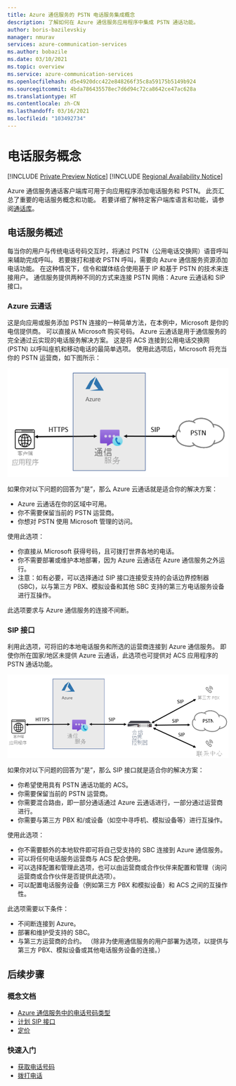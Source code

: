 ```yaml
---
title: Azure 通信服务的 PSTN 电话服务集成概念
description: 了解如何在 Azure 通信服务应用程序中集成 PSTN 通话功能。
author: boris-bazilevskiy
manager: nmurav
services: azure-communication-services
ms.author: bobazile
ms.date: 03/10/2021
ms.topic: overview
ms.service: azure-communication-services
ms.openlocfilehash: d5e4920dcc422e848266f35c8a59175b5149b924
ms.sourcegitcommit: 4bda786435578ec7d6d94c72ca8642ce47ac628a
ms.translationtype: HT
ms.contentlocale: zh-CN
ms.lasthandoff: 03/16/2021
ms.locfileid: "103492734"
---
```

# <a name="telephony-concepts"></a>电话服务概念

[!INCLUDE [Private Preview Notice](../../includes/private-preview-include.md)]
[!INCLUDE [Regional Availability Notice](../../includes/regional-availability-include.md)]

Azure 通信服务通话客户端库可用于向应用程序添加电话服务和 PSTN。 此页汇总了重要的电话服务概念和功能。 若要详细了解特定客户端库语言和功能，请参阅[通话库](../../quickstarts/voice-video-calling/calling-client-samples.md)。

## <a name="overview-of-telephony"></a>电话服务概述
每当你的用户与传统电话号码交互时，将通过 PSTN（公用电话交换网）语音呼叫来辅助完成呼叫。 若要拨打和接收 PSTN 呼叫，需要向 Azure 通信服务资源添加电话功能。 在这种情况下，信令和媒体结合使用基于 IP 和基于 PSTN 的技术来连接用户。 通信服务提供两种不同的方式来连接 PSTN 网络：Azure 云通话和 SIP 接口。

### <a name="azure-cloud-calling"></a>Azure 云通话

这是向应用或服务添加 PSTN 连接的一种简单方法，在本例中，Microsoft 是你的电信提供商。 可以直接从 Microsoft 购买号码。 Azure 云通话是用于通信服务的完全通过云实现的电话服务解决方案。 这是将 ACS 连接到公用电话交换网 (PSTN) 以呼叫座机和移动电话的最简单选项。 使用此选项后，Microsoft 将充当你的 PSTN 运营商，如下图所示：

![Azure 云通话关系图。](../media/telephony-concept/azure-calling-diagram.png)

如果你对以下问题的回答为“是”，那么 Azure 云通话就是适合你的解决方案：
- Azure 云通话在你的区域中可用。
- 你不需要保留当前的 PSTN 运营商。
- 你想对 PSTN 使用 Microsoft 管理的访问。

使用此选项：
- 你直接从 Microsoft 获得号码，且可拨打世界各地的电话。
- 你不需要部署或维护本地部署，因为 Azure 云通话在 Azure 通信服务之外运行。
- 注意：如有必要，可以选择通过 SIP 接口连接受支持的会话边界控制器 (SBC)，以与第三方 PBX、模拟设备和其他 SBC 支持的第三方电话服务设备进行互操作。

此选项要求与 Azure 通信服务的连接不间断。

### <a name="sip-interface"></a>SIP 接口

利用此选项，可将旧的本地电话服务和所选的运营商连接到 Azure 通信服务。 即使你所在国家/地区未提供 Azure 云通话，此选项也可提供对 ACS 应用程序的 PSTN 通话功能。 

![SIP 接口关系图。](../media/telephony-concept/sip-interface-diagram.png)

如果你对以下问题的回答为“是”，那么 SIP 接口就是适合你的解决方案：

- 你希望使用具有 PSTN 通话功能的 ACS。
- 你需要保留当前的 PSTN 运营商。
- 你需要混合路由，即一部分通话通过 Azure 云通话进行，一部分通过运营商进行。
- 你需要与第三方 PBX 和/或设备（如空中寻呼机、模拟设备等）进行互操作。

使用此选项：

- 你不需要额外的本地软件即可将自己受支持的 SBC 连接到 Azure 通信服务。
- 可以将任何电话服务运营商与 ACS 配合使用。
- 可以选择配置和管理此选项，也可以由运营商或合作伙伴来配置和管理（询问运营商或合作伙伴是否提供此选项）。
- 可以配置电话服务设备（例如第三方 PBX 和模拟设备）和 ACS 之间的互操作性。

此选项需要以下条件：

- 不间断连接到 Azure。
- 部署和维护受支持的 SBC。
- 与第三方运营商的合约。 （除非为使用通信服务的用户部署为选项，以提供与第三方 PBX、模拟设备或其他电话服务设备的连接。）

## <a name="next-steps"></a>后续步骤

### <a name="conceptual-documentation"></a>概念文档

- [Azure 通信服务中的电话号码类型](./plan-solution.md)
- [计划 SIP 接口](./sip-interface-infrastructure.md)
- [定价](../pricing.md)

### <a name="quickstarts"></a>快速入门

- [获取电话号码](../../quickstarts/telephony-sms/get-phone-number.md)
- [拨打电话](../../quickstarts/voice-video-calling/pstn-call.md)

